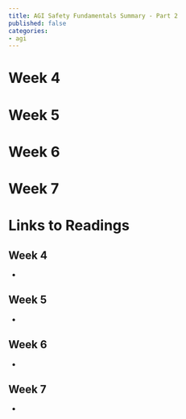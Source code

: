 ```yaml
---
title: AGI Safety Fundamentals Summary - Part 2
published: false
categories:
- agi
---
```


# Week 4

# Week 5

# Week 6

# Week 7

# Links to Readings

## Week 4
- 

## Week 5
- 

## Week 6
- 

## Week 7
- 